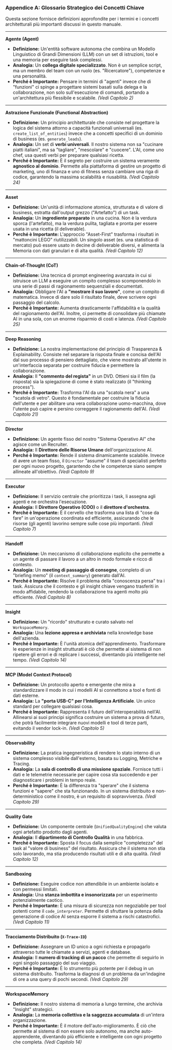 ### **Appendice A: Glossario Strategico dei Concetti Chiave**

Questa sezione fornisce definizioni approfondite per i termini e i concetti architetturali più importanti discussi in questo manuale.

---
**Agente (Agent)**
*   **Definizione:** Un'entità software autonoma che combina un Modello Linguistico di Grandi Dimensioni (LLM) con un set di istruzioni, tool e una memoria per eseguire task complessi.
*   **Analogia:** Un **collega digitale specializzato**. Non è un semplice script, ma un membro del team con un ruolo (es. "Ricercatore"), competenze e una personalità.
*   **Perché è Importante:** Pensare in termini di "agenti" invece che di "funzioni" ci spinge a progettare sistemi basati sulla delega e la collaborazione, non solo sull'esecuzione di comandi, portando a un'architettura più flessibile e scalabile. *(Vedi Capitolo 2)*

---
**Astrazione Funzionale (Functional Abstraction)**
*   **Definizione:** Un principio architetturale che consiste nel progettare la logica del sistema attorno a capacità funzionali universali (es. `create_list_of_entities`) invece che a concetti specifici di un dominio di business (es. `generate_leads`).
*   **Analogia:** Un set di **verbi universali**. Il nostro sistema non sa "cucinare piatti italiani", ma sa "tagliare", "mescolare" e "cuocere". L'AI, come uno chef, usa questi verbi per preparare qualsiasi ricetta.
*   **Perché è Importante:** È il segreto per costruire un sistema veramente **agnostico al dominio**. Permette alla piattaforma di gestire un progetto di marketing, uno di finanza e uno di fitness senza cambiare una riga di codice, garantendo la massima scalabilità e riusabilità. *(Vedi Capitolo 24)*

---
**Asset**
*   **Definizione:** Un'unità di informazione atomica, strutturata e di valore di business, estratta dall'output grezzo ("Artefatto") di un task.
*   **Analogia:** Un **ingrediente preparato** in una cucina. Non è la verdura sporca (l'artefatto), ma la verdura pulita, tagliata e pronta per essere usata in una ricetta (il deliverable).
*   **Perché è Importante:** L'approccio "Asset-First" trasforma i risultati in "mattoncini LEGO" riutilizzabili. Un singolo asset (es. una statistica di mercato) può essere usato in decine di deliverable diversi, e alimenta la Memoria con dati granulari e di alta qualità. *(Vedi Capitolo 12)*

---
**Chain-of-Thought (CoT)**
*   **Definizione:** Una tecnica di prompt engineering avanzata in cui si istruisce un LLM a eseguire un compito complesso scomponendolo in una serie di passi di ragionamento sequenziali e documentati.
*   **Analogia:** Obbligare l'AI a **"mostrare il suo lavoro"**, come un compito di matematica. Invece di dare solo il risultato finale, deve scrivere ogni passaggio del calcolo.
*   **Perché è Importante:** Aumenta drasticamente l'affidabilità e la qualità del ragionamento dell'AI. Inoltre, ci permette di consolidare più chiamate AI in una sola, con un enorme risparmio di costi e latenza. *(Vedi Capitolo 25)*

---
**Deep Reasoning**
*   **Definizione:** La nostra implementazione del principio di Trasparenza & Explainability. Consiste nel separare la risposta finale e concisa dell'AI dal suo processo di pensiero dettagliato, che viene mostrato all'utente in un'interfaccia separata per costruire fiducia e permettere la collaborazione.
*   **Analogia:** Il **"commento del regista"** in un DVD. Ottieni sia il film (la risposta) sia la spiegazione di come è stato realizzato (il "thinking process").
*   **Perché è Importante:** Trasforma l'AI da una "scatola nera" a una "scatola di vetro". Questo è fondamentale per costruire la fiducia dell'utente e per abilitare una vera collaborazione uomo-macchina, dove l'utente può capire e persino correggere il ragionamento dell'AI. *(Vedi Capitolo 21)*

---
**Director**
*   **Definizione:** Un agente fisso del nostro "Sistema Operativo AI" che agisce come un Recruiter.
*   **Analogia:** Il **Direttore delle Risorse Umane** dell'organizzazione AI.
*   **Perché è Importante:** Rende il sistema dinamicamente scalabile. Invece di avere un team fisso, il `Director` "assume" il team di specialisti perfetto per ogni nuovo progetto, garantendo che le competenze siano sempre allineate all'obiettivo. *(Vedi Capitolo 9)*

---
**Executor**
*   **Definizione:** Il servizio centrale che prioritizza i task, li assegna agli agenti e ne orchestra l'esecuzione.
*   **Analogia:** Il **Direttore Operativo (COO)** o il **direttore d'orchestra**.
*   **Perché è Importante:** È il cervello che trasforma una lista di "cose da fare" in un'operazione coordinata ed efficiente, assicurando che le risorse (gli agenti) lavorino sempre sulle cose più importanti. *(Vedi Capitolo 7)*

---
**Handoff**
*   **Definizione:** Un meccanismo di collaborazione esplicito che permette a un agente di passare il lavoro a un altro in modo formale e ricco di contesto.
*   **Analogia:** Un **meeting di passaggio di consegne**, completo di un "briefing memo" (il `context_summary`) generato dall'AI.
*   **Perché è Importante:** Risolve il problema della "conoscenza persa" tra i task. Assicura che il contesto e gli insight chiave vengano trasferiti in modo affidabile, rendendo la collaborazione tra agenti molto più efficiente. *(Vedi Capitolo 8)*

---
**Insight**
*   **Definizione:** Un "ricordo" strutturato e curato salvato nel `WorkspaceMemory`.
*   **Analogia:** Una **lezione appresa e archiviata** nella knowledge base dell'azienda.
*   **Perché è Importante:** È l'unità atomica dell'apprendimento. Trasformare le esperienze in insight strutturati è ciò che permette al sistema di non ripetere gli errori e di replicare i successi, diventando più intelligente nel tempo. *(Vedi Capitolo 14)*

---
**MCP (Model Context Protocol)**
*   **Definizione:** Un protocollo aperto e emergente che mira a standardizzare il modo in cui i modelli AI si connettono a tool e fonti di dati esterne.
*   **Analogia:** La **"porta USB-C" per l'Intelligenza Artificiale**. Un unico standard per collegare qualsiasi cosa.
*   **Perché è Importante:** Rappresenta il futuro dell'interoperabilità nell'AI. Allinearsi ai suoi principi significa costruire un sistema a prova di futuro, che potrà facilmente integrare nuovi modelli e tool di terze parti, evitando il vendor lock-in. *(Vedi Capitolo 5)*

---
**Observability**
*   **Definizione:** La pratica ingegneristica di rendere lo stato interno di un sistema complesso visibile dall'esterno, basata su Logging, Metriche e Tracing.
*   **Analogia:** La **sala di controllo di una missione spaziale**. Fornisce tutti i dati e le telemetrie necessarie per capire cosa sta succedendo e per diagnosticare i problemi in tempo reale.
*   **Perché è Importante:** È la differenza tra "sperare" che il sistema funzioni e "sapere" che sta funzionando. In un sistema distribuito e non-deterministico come il nostro, è un requisito di sopravvivenza. *(Vedi Capitolo 29)*

---
**Quality Gate**
*   **Definizione:** Un componente centrale (`UnifiedQualityEngine`) che valuta ogni artefatto prodotto dagli agenti.
*   **Analogia:** Il **dipartimento di Controllo Qualità** in una fabbrica.
*   **Perché è Importante:** Sposta il focus dalla semplice "completezza" del task al "valore di business" del risultato. Assicura che il sistema non stia solo lavorando, ma stia producendo risultati utili e di alta qualità. *(Vedi Capitolo 12)*

---
**Sandboxing**
*   **Definizione:** Eseguire codice non attendibile in un ambiente isolato e con permessi limitati.
*   **Analogia:** Una **stanza imbottita e insonorizzata** per un esperimento potenzialmente caotico.
*   **Perché è Importante:** È una misura di sicurezza non negoziabile per tool potenti come il `code_interpreter`. Permette di sfruttare la potenza della generazione di codice AI senza esporre il sistema a rischi catastrofici. *(Vedi Capitolo 11)*

---
**Tracciamento Distribuito (`X-Trace-ID`)**
*   **Definizione:** Assegnare un ID unico a ogni richiesta e propagarlo attraverso tutte le chiamate a servizi, agenti e database.
*   **Analogia:** Il **numero di tracking di un pacco** che permette di seguirlo in ogni singolo passaggio del suo viaggio.
*   **Perché è Importante:** È lo strumento più potente per il debug in un sistema distribuito. Trasforma la diagnosi di un problema da un'indagine di ore a una query di pochi secondi. *(Vedi Capitolo 29)*

---
**WorkspaceMemory**
*   **Definizione:** Il nostro sistema di memoria a lungo termine, che archivia "Insight" strategici.
*   **Analogia:** La **memoria collettiva e la saggezza accumulata** di un'intera organizzazione.
*   **Perché è Importante:** È il motore dell'auto-miglioramento. È ciò che permette al sistema di non essere solo autonomo, ma anche auto-apprendente, diventando più efficiente e intelligente con ogni progetto che completa. *(Vedi Capitolo 14)*